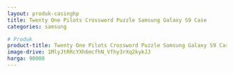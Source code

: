 ```yaml
---
layout: produk-casinghp
title: Twenty One Pilots Crossword Puzzle Samsung Galaxy S9 Case
categories: samsung

# Produk
product-title: Twenty One Pilots Crossword Puzzle Samsung Galaxy S9 Case
image-drive: 1MlyJtRRcYXh6mcfhN_Vfhy3rXq2kykJJ
harga: 90000
---
```

